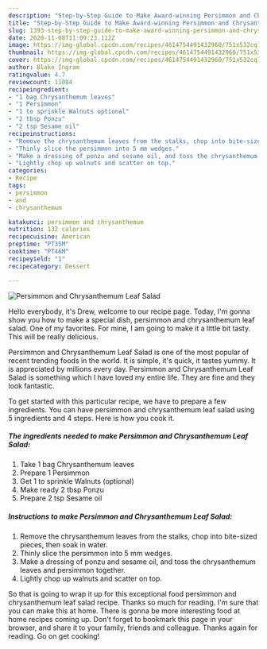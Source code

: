 ```yaml
---
description: "Step-by-Step Guide to Make Award-winning Persimmon and Chrysanthemum Leaf Salad"
title: "Step-by-Step Guide to Make Award-winning Persimmon and Chrysanthemum Leaf Salad"
slug: 1393-step-by-step-guide-to-make-award-winning-persimmon-and-chrysanthemum-leaf-salad
date: 2020-11-08T11:09:23.112Z
image: https://img-global.cpcdn.com/recipes/4614754491432960/751x532cq70/persimmon-and-chrysanthemum-leaf-salad-recipe-main-photo.jpg
thumbnail: https://img-global.cpcdn.com/recipes/4614754491432960/751x532cq70/persimmon-and-chrysanthemum-leaf-salad-recipe-main-photo.jpg
cover: https://img-global.cpcdn.com/recipes/4614754491432960/751x532cq70/persimmon-and-chrysanthemum-leaf-salad-recipe-main-photo.jpg
author: Blake Ingram
ratingvalue: 4.7
reviewcount: 11084
recipeingredient:
- "1 bag Chrysanthemum leaves"
- "1 Persimmon"
- "1 to sprinkle Walnuts optional"
- "2 tbsp Ponzu"
- "2 tsp Sesame oil"
recipeinstructions:
- "Remove the chrysanthemum leaves from the stalks, chop into bite-sized pieces, then soak in water."
- "Thinly slice the persimmon into 5 mm wedges."
- "Make a dressing of ponzu and sesame oil, and toss the chrysanthemum leaves and persimmon together."
- "Lightly chop up walnuts and scatter on top."
categories:
- Recipe
tags:
- persimmon
- and
- chrysanthemum

katakunci: persimmon and chrysanthemum 
nutrition: 132 calories
recipecuisine: American
preptime: "PT35M"
cooktime: "PT46M"
recipeyield: "1"
recipecategory: Dessert

---
```



![Persimmon and Chrysanthemum Leaf Salad](https://img-global.cpcdn.com/recipes/4614754491432960/751x532cq70/persimmon-and-chrysanthemum-leaf-salad-recipe-main-photo.jpg)

Hello everybody, it's Drew, welcome to our recipe page. Today, I'm gonna show you how to make a special dish, persimmon and chrysanthemum leaf salad. One of my favorites. For mine, I am going to make it a little bit tasty. This will be really delicious.

Persimmon and Chrysanthemum Leaf Salad is one of the most popular of recent trending foods in the world. It is simple, it's quick, it tastes yummy. It is appreciated by millions every day. Persimmon and Chrysanthemum Leaf Salad is something which I have loved my entire life. They are fine and they look fantastic.




To get started with this particular recipe, we have to prepare a few ingredients. You can have persimmon and chrysanthemum leaf salad using 5 ingredients and 4 steps. Here is how you cook it.

<!--inarticleads1-->

##### The ingredients needed to make Persimmon and Chrysanthemum Leaf Salad:

1. Take 1 bag Chrysanthemum leaves
1. Prepare 1 Persimmon
1. Get 1 to sprinkle Walnuts (optional)
1. Make ready 2 tbsp Ponzu
1. Prepare 2 tsp Sesame oil




<!--inarticleads2-->

##### Instructions to make Persimmon and Chrysanthemum Leaf Salad:

1. Remove the chrysanthemum leaves from the stalks, chop into bite-sized pieces, then soak in water.
1. Thinly slice the persimmon into 5 mm wedges.
1. Make a dressing of ponzu and sesame oil, and toss the chrysanthemum leaves and persimmon together.
1. Lightly chop up walnuts and scatter on top.




So that is going to wrap it up for this exceptional food persimmon and chrysanthemum leaf salad recipe. Thanks so much for reading. I'm sure that you can make this at home. There is gonna be more interesting food at home recipes coming up. Don't forget to bookmark this page in your browser, and share it to your family, friends and colleague. Thanks again for reading. Go on get cooking!
